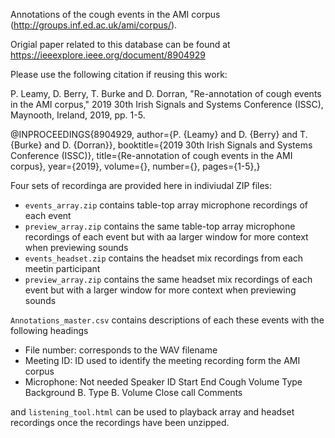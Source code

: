 Annotations of the cough events in the AMI corpus (http://groups.inf.ed.ac.uk/ami/corpus/).

Origial paper related to this database can be found at https://ieeexplore.ieee.org/document/8904929

Please use the following citation if reusing this work:

P. Leamy, D. Berry, T. Burke and D. Dorran, "Re-annotation of cough events in the AMI corpus," 2019 30th Irish Signals and Systems Conference (ISSC), Maynooth, Ireland, 2019, pp. 1-5.

@INPROCEEDINGS{8904929, author={P. {Leamy} and D. {Berry} and T. {Burke} and D. {Dorran}}, booktitle={2019 30th Irish Signals and Systems Conference (ISSC)}, title={Re-annotation of cough events in the AMI corpus}, year={2019}, volume={}, number={}, pages={1-5},}

Four sets of recordinga are provided here in indiviudal ZIP files:
* ```events_array.zip``` contains table-top array microphone recordings of each event
* ```preview_array.zip``` contains the same table-top array microphone recordings of each event but with aa larger window for more context when previewing sounds
* ```events_headset.zip``` contains the headset mix recordings from each meetin participant
* ```preview_array.zip``` contains the same headset mix recordings of each event but with a larger window for more context when previewing sounds


```Annotations_master.csv``` contains descriptions of each these events with the following headings
* File number: corresponds to the WAV filename	
* Meeting ID: ID used to identify the meeting recording form the AMI corpus	
* Microphone: Not needed	Speaker ID	Start	End	Cough	Volume	Type	Background	B. Type	B. Volume	Close call	Comments




and ```listening_tool.html``` can be used to playback array and headset recordings once the recordings have been unzipped.


